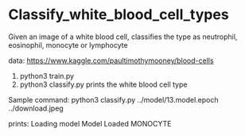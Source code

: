 # Classify_white_blood_cell_types
Given an image of a white blood cell, classifies the type as neutrophil, eosinophil, monocyte or lymphocyte

data: https://www.kaggle.com/paultimothymooney/blood-cells
1. python3 train.py
2. python3 classify.py <path to saved model><path to image>
   prints the white blood cell type
   
Sample command:
  python3 classify.py ../model/13.model.epoch ../download.jpeg
   
prints:
  Loading model
  Model Loaded
  MONOCYTE
